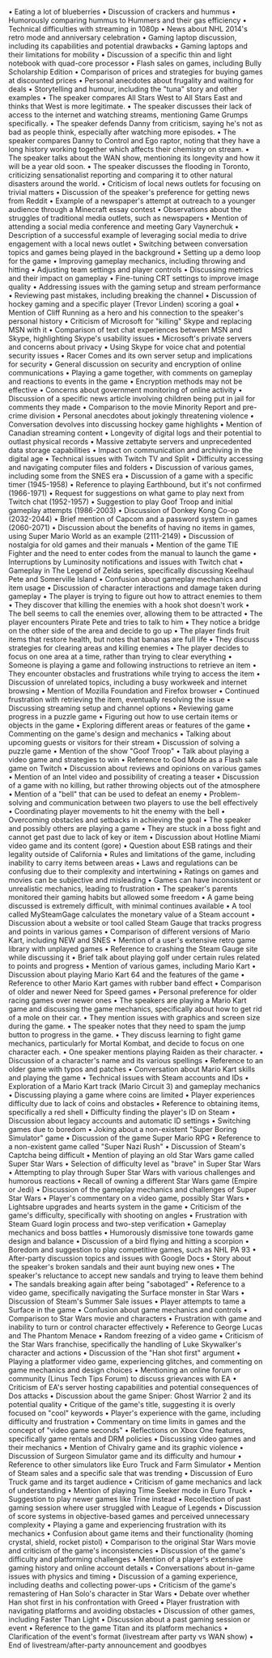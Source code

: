 • Eating a lot of blueberries
• Discussion of crackers and hummus
• Humorously comparing hummus to Hummers and their gas efficiency
• Technical difficulties with streaming in 1080p
• News about NHL 2014's retro mode and anniversary celebration
• Gaming laptop discussion, including its capabilities and potential drawbacks
• Gaming laptops and their limitations for mobility
• Discussion of a specific thin and light notebook with quad-core processor
• Flash sales on games, including Bully Scholarship Edition
• Comparison of prices and strategies for buying games at discounted prices
• Personal anecdotes about frugality and waiting for deals
• Storytelling and humour, including the "tuna" story and other examples
• The speaker compares All Stars West to All Stars East and thinks that West is more legitimate.
• The speaker discusses their lack of access to the internet and watching streams, mentioning Game Grumps specifically.
• The speaker defends Danny from criticism, saying he's not as bad as people think, especially after watching more episodes.
• The speaker compares Danny to Control and Ego raptor, noting that they have a long history working together which affects their chemistry on stream.
• The speaker talks about the WAN show, mentioning its longevity and how it will be a year old soon.
• The speaker discusses the flooding in Toronto, criticizing sensationalist reporting and comparing it to other natural disasters around the world.
• Criticism of local news outlets for focusing on trivial matters
• Discussion of the speaker's preference for getting news from Reddit
• Example of a newspaper's attempt at outreach to a younger audience through a Minecraft essay contest
• Observations about the struggles of traditional media outlets, such as newspapers
• Mention of attending a social media conference and meeting Gary Vaynerchuk
• Description of a successful example of leveraging social media to drive engagement with a local news outlet
• Switching between conversation topics and games being played in the background
• Setting up a demo loop for the game
• Improving gameplay mechanics, including throwing and hitting
• Adjusting team settings and player controls
• Discussing metrics and their impact on gameplay
• Fine-tuning CRT settings to improve image quality
• Addressing issues with the gaming setup and stream performance
• Reviewing past mistakes, including breaking the channel
• Discussion of hockey gaming and a specific player (Trevor Linden) scoring a goal
• Mention of Cliff Running as a hero and his connection to the speaker's personal history
• Criticism of Microsoft for "killing" Skype and replacing MSN with it
• Comparison of text chat experiences between MSN and Skype, highlighting Skype's usability issues
• Microsoft's private servers and concerns about privacy
• Using Skype for voice chat and potential security issues
• Racer Comes and its own server setup and implications for security
• General discussion on security and encryption of online communications
• Playing a game together, with comments on gameplay and reactions to events in the game
• Encryption methods may not be effective
• Concerns about government monitoring of online activity
• Discussion of a specific news article involving children being put in jail for comments they made
• Comparison to the movie Minority Report and pre-crime division
• Personal anecdotes about jokingly threatening violence
• Conversation devolves into discussing hockey game highlights
• Mention of Canadian streaming content
• Longevity of digital logs and their potential to outlast physical records
• Massive zettabyte servers and unprecedented data storage capabilities
• Impact on communication and archiving in the digital age
• Technical issues with Twitch TV and Split
• Difficulty accessing and navigating computer files and folders
• Discussion of various games, including some from the SNES era
• Discussion of a game with a specific timer (1945-1958)
• Reference to playing Earthbound, but it's not confirmed (1966-1971)
• Request for suggestions on what game to play next from Twitch chat (1952-1957)
• Suggestion to play Goof Troop and initial gameplay attempts (1986-2003)
• Discussion of Donkey Kong Co-op (2032-2044)
• Brief mention of Capcom and a password system in games (2060-2071)
• Discussion about the benefits of having no items in games, using Super Mario World as an example (2111-2149)
• Discussion of nostalgia for old games and their manuals
• Mention of the game TIE Fighter and the need to enter codes from the manual to launch the game
• Interruptions by Luminosity notifications and issues with Twitch chat
• Gameplay in The Legend of Zelda series, specifically discussing Keelhaul Pete and Somerville Island
• Confusion about gameplay mechanics and item usage
• Discussion of character interactions and damage taken during gameplay
• The player is trying to figure out how to attract enemies to them
• They discover that killing the enemies with a hook shot doesn't work
• The bell seems to call the enemies over, allowing them to be attracted
• The player encounters Pirate Pete and tries to talk to him
• They notice a bridge on the other side of the area and decide to go up
• The player finds fruit items that restore health, but notes that bananas are full life
• They discuss strategies for clearing areas and killing enemies
• The player decides to focus on one area at a time, rather than trying to clear everything
• Someone is playing a game and following instructions to retrieve an item
• They encounter obstacles and frustrations while trying to access the item
• Discussion of unrelated topics, including a busy workweek and internet browsing
• Mention of Mozilla Foundation and Firefox browser
• Continued frustration with retrieving the item, eventually resolving the issue
• Discussing streaming setup and channel options
• Reviewing game progress in a puzzle game
• Figuring out how to use certain items or objects in the game
• Exploring different areas or features of the game
• Commenting on the game's design and mechanics
• Talking about upcoming guests or visitors for their stream
• Discussion of solving a puzzle game
• Mention of the show "Goof Troop"
• Talk about playing a video game and strategies to win
• Reference to God Mode as a Flash sale game on Twitch
• Discussion about reviews and opinions on various games
• Mention of an Intel video and possibility of creating a teaser
• Discussion of a game with no killing, but rather throwing objects out of the atmosphere
• Mention of a "bell" that can be used to defeat an enemy
• Problem-solving and communication between two players to use the bell effectively
• Coordinating player movements to hit the enemy with the bell
• Overcoming obstacles and setbacks in achieving the goal
• The speaker and possibly others are playing a game
• They are stuck in a boss fight and cannot get past due to lack of key or item
• Discussion about Hotline Miami video game and its content (gore)
• Question about ESB ratings and their legality outside of California
• Rules and limitations of the game, including inability to carry items between areas
• Laws and regulations can be confusing due to their complexity and intertwining
• Ratings on games and movies can be subjective and misleading
• Games can have inconsistent or unrealistic mechanics, leading to frustration
• The speaker's parents monitored their gaming habits but allowed some freedom
• A game being discussed is extremely difficult, with minimal continues available
• A tool called MySteamGage calculates the monetary value of a Steam account
• Discussion about a website or tool called Steam Gauge that tracks progress and points in various games
• Comparison of different versions of Mario Kart, including NEW and SNES
• Mention of a user's extensive retro game library with unplayed games
• Reference to crashing the Steam Gauge site while discussing it
• Brief talk about playing golf under certain rules related to points and progress
• Mention of various games, including Mario Kart
• Discussion about playing Mario Kart 64 and the features of the game
• Reference to other Mario Kart games with rubber band effect
• Comparison of older and newer Need for Speed games
• Personal preference for older racing games over newer ones
• The speakers are playing a Mario Kart game and discussing the game mechanics, specifically about how to get rid of a mole on their car.
• They mention issues with graphics and screen size during the game.
• The speaker notes that they need to spam the jump button to progress in the game.
• They discuss learning to fight game mechanics, particularly for Mortal Kombat, and decide to focus on one character each.
• One speaker mentions playing Raiden as their character.
• Discussion of a character's name and its various spellings
• Reference to an older game with typos and patches
• Conversation about Mario Kart skills and playing the game
• Technical issues with Steam accounts and IDs
• Exploration of a Mario Kart track (Mario Circuit 3) and gameplay mechanics
• Discussing playing a game where coins are limited
• Player experiences difficulty due to lack of coins and obstacles
• Reference to obtaining items, specifically a red shell
• Difficulty finding the player's ID on Steam
• Discussion about legacy accounts and automatic ID settings
• Switching games due to boredom
• Joking about a non-existent "Super Boring Simulator" game
• Discussion of the game Super Mario RPG
• Reference to a non-existent game called "Super Nazi Rush"
• Discussion of Steam's Captcha being difficult
• Mention of playing an old Star Wars game called Super Star Wars
• Selection of difficulty level as "brave" in Super Star Wars
• Attempting to play through Super Star Wars with various challenges and humorous reactions
• Recall of owning a different Star Wars game (Empire or Jedi)
• Discussion of the gameplay mechanics and challenges of Super Star Wars
• Player's commentary on a video game, possibly Star Wars
• Lightsabre upgrades and hearts system in the game
• Criticism of the game's difficulty, specifically with shooting on angles
• Frustration with Steam Guard login process and two-step verification
• Gameplay mechanics and boss battles
• Humorously dismissive tone towards game design and balance
• Discussion of a bird flying and hitting a scorpion
• Boredom and suggestion to play competitive games, such as NHL PA 93
• After-party discussion topics and issues with Google Docs
• Story about the speaker's broken sandals and their aunt buying new ones
• The speaker's reluctance to accept new sandals and trying to leave them behind
• The sandals breaking again after being "sabotaged"
• Reference to a video game, specifically navigating the Surface monster in Star Wars
• Discussion of Steam's Summer Sale issues
• Player attempts to tame a Surface in the game
• Confusion about game mechanics and controls
• Comparison to Star Wars movie and characters
• Frustration with game and inability to turn or control character effectively
• Reference to George Lucas and The Phantom Menace
• Random freezing of a video game
• Criticism of the Star Wars franchise, specifically the handling of Luke Skywalker's character and actions
• Discussion of the "Han shot first" argument
• Playing a platformer video game, experiencing glitches, and commenting on game mechanics and design choices
• Mentioning an online forum or community (Linus Tech Tips Forum) to discuss grievances with EA
• Criticism of EA's server hosting capabilities and potential consequences of Dos attacks
• Discussion about the game Sniper: Ghost Warrior 2 and its potential quality
• Critique of the game's title, suggesting it is overly focused on "cool" keywords
• Player's experience with the game, including difficulty and frustration
• Commentary on time limits in games and the concept of "video game seconds"
• Reflections on Xbox One features, specifically game rentals and DRM policies
• Discussing video games and their mechanics
• Mention of Chivalry game and its graphic violence
• Discussion of Surgeon Simulator game and its difficulty and humour
• Reference to other simulators like Euro Truck and Farm Simulator
• Mention of Steam sales and a specific sale that was trending
• Discussion of Euro Truck game and its target audience
• Criticism of game mechanics and lack of understanding
• Mention of playing Time Seeker mode in Euro Truck
• Suggestion to play newer games like Trine instead
• Recollection of past gaming session where user struggled with League of Legends
• Discussion of score systems in objective-based games and perceived unnecessary complexity
• Playing a game and experiencing frustration with its mechanics
• Confusion about game items and their functionality (homing crystal, shield, rocket pistol)
• Comparison to the original Star Wars movie and criticism of the game's inconsistencies
• Discussion of the game's difficulty and platforming challenges
• Mention of a player's extensive gaming history and online account details
• Conversations about in-game issues with physics and timing
• Discussion of a gaming experience, including deaths and collecting power-ups
• Criticism of the game's remastering of Han Solo's character in Star Wars
• Debate over whether Han shot first in his confrontation with Greed
• Player frustration with navigating platforms and avoiding obstacles
• Discussion of other games, including Faster Than Light
• Discussion about a past gaming session or event
• Reference to the game Titan and its platform mechanics
• Clarification of the event's format (livestream after party vs WAN show)
• End of livestream/after-party announcement and goodbyes